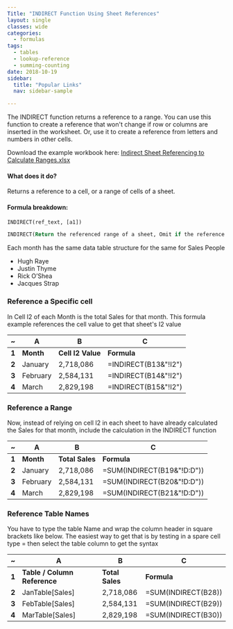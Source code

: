 ```yaml
---
Title: "INDIRECT Function Using Sheet References"
layout: single
classes: wide
categories:
  - formulas
tags:
  - tables
  - lookup-reference  
  - summing-counting
date: 2018-10-19
sidebar:
  title: "Popular Links"
  nav: sidebar-sample

---
```


The INDIRECT function returns a reference to a range. You can use this function to create a reference that won't change if row or columns are inserted in the worksheet. Or, use it to create a reference from letters and numbers in other cells.

Download the example workbook here: [Indirect Sheet Referencing to Calculate Ranges.xlsx](/example-files/indirect-sheet-referencing-to-calculate-ranges.xlsx)  

#### What does it do? 
Returns a reference to a cell, or a range of cells of a sheet. 

#### Formula breakdown: 
```vb
INDIRECT(ref_text, [a1]) 

INDIRECT(Return the referenced range of a sheet, Omit if the reference is an A1 style or enter FALSE if it is a R1C1 style) 
```

Each month has the same data table structure for the same for Sales People
- Hugh Raye
- Justin Thyme
- Rick O’Shea
- Jacques Strap

### Reference a Specific cell
In Cell I2 of each Month is the total Sales for that month. This formula example references the cell value to get that sheet's I2 value

| ~     | **A**     | **B**             | **C**                |
|-------|-----------|-------------------|----------------------|
| **1** | **Month** | **Cell I2 Value** | **Formula**          |
| **2** | January   | 2,718,086         | =INDIRECT(B13&"!I2") |
| **3** | February  | 2,584,131         | =INDIRECT(B14&"!I2") |
| **4** | March     | 2,829,198         | =INDIRECT(B15&"!I2") |

### Reference a Range
Now, instead of relying on cell I2 in each sheet to have already calculated the Sales for that month, include the calculation in the INDIRECT function 

| ~     | **A**     | **B**           | **C**                      |
|-------|-----------|-----------------|----------------------------|
| **1** | **Month** | **Total Sales** | **Formula**                |
| **2** | January   | 2,718,086       | =SUM(INDIRECT(B19&"!D:D")) |
| **3** | February  | 2,584,131       | =SUM(INDIRECT(B20&"!D:D")) |
| **4** | March     | 2,829,198       | =SUM(INDIRECT(B21&"!D:D")) |

### Reference Table Names
You have to type the table Name and wrap the column header in square brackets like below. The easiest way to get that is by testing in a spare cell type = then select the table column to get the syntax

| ~     | **A**                        | **B**           | **C**               |
|-------|------------------------------|-----------------|---------------------|
| **1** | **Table / Column Reference** | **Total Sales** | **Formula**         |
| **2** | JanTable[Sales]              | 2,718,086       | =SUM(INDIRECT(B28)) |
| **3** | FebTable[Sales]              | 2,584,131       | =SUM(INDIRECT(B29)) |
| **4** | MarTable[Sales]              | 2,829,198       | =SUM(INDIRECT(B30)) |

